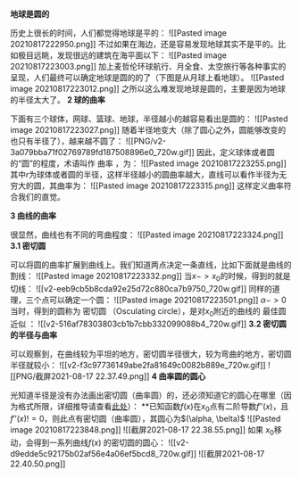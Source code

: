  **地球是圆的**

历史上很长的时间，人们都觉得地球是平的：
![[Pasted image 20210817222950.png]]
不过如果在海边，还是容易发现地球其实不是平的。比如极目远眺，发现很远的建筑在海平面以下：
![[Pasted image 20210817223003.png]]
加上麦哲伦环球航行、月全食、太空旅行等各种事实的呈现，人们最终可以确定地球是圆的的了（下图是从月球上看地球）。
![[Pasted image 20210817223012.png]]
之所以这么难发现地球是圆的，主要是因为地球的半径太大了。
**2 球的曲率**

下面有三个球体，网球、篮球、地球，半径越小的越容易看出是圆的：
![[Pasted image 20210817223027.png]]
随着半径地变大（除了圆心之外，圆能够改变的也只有半径了），越来越不圆了：
![[PNG/v2-3a079bba71f02769789fd187508896e0_720w.gif]]
因此，定义球体或者圆的“圆”的程度，术语叫作 曲率 ，为：
![[Pasted image 20210817223255.png]]
其中$r$为球体或者圆的半径，这样半径越小的圆曲率越大，直线可以看作半径为无穷大的圆，其曲率为：
![[Pasted image 20210817223315.png]]
这样定义曲率符合我们的直觉。

**3 曲线的曲率**

很显然，曲线也有不同的弯曲程度：
![[Pasted image 20210817223324.png]]
**3.1 密切圆**

可以将圆的曲率扩展到曲线上。我们知道两点决定一条直线，比如下面就是曲线的割线：
![[Pasted image 20210817223332.png]]
当$x->x_0$的时候，得到的就是切线：
![[v2-eeb9cb5b8cda92e25d72c880ca7b9750_720w.gif]]
同样的道理，三个点可以确定一个圆：
![[Pasted image 20210817223501.png]]
$\alpha->0$当时，得到的圆称为 密切圆 （Osculating circle），是对$x_0$附近的曲线的 最佳圆近似 ：
![[v2-516af78303803cb1b7cbb332099088b4_720w.gif]]
**3.2 密切圆的半径与曲率**

可以观察到，在曲线较为平坦的地方，密切圆半径很大，较为弯曲的地方，密切圆半径就较小：
![[v2-f3c97736149abe2fa81649c0082b889e_720w.gif]]
![[PNG/截屏2021-08-17 22.37.49.png]]
**4 曲率圆的圆心**

光知道半径是没有办法画出密切圆（曲率圆）的，还必须知道它的圆心在哪里（因为格式所限，详细推导请查看[此处](https://link.zhihu.com/?target=https%3A//www.matongxue.com/madocs/2106.html)）：
**已知函数$f(x)$在$x_0$点有二阶导数$f''(x)$，且$f''(x)!=0$，则此点有密切圆（曲率圆），其圆心为$(\alpha, \belta)$
![[Pasted image 20210817223848.png]]
![[截屏2021-08-17 22.38.55.png]]
如果 $x_0$移动，会得到一系列曲线$f(x)$ 的密切圆的圆心：
![[v2-d9edde5c92175b02af56e4a06ef5bcd8_720w.gif]]
![[截屏2021-08-17 22.40.50.png]]